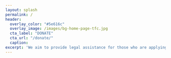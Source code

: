 ```yaml
---
layout: splash
permalink: /
header:
  overlay_color: "#5e616c"
  overlay_image: /images/bg-home-page-tfc.jpg
  cta_label: "DONATE"
  cta_url: "/donate/"
  caption:
excerpt: 'We aim to provide legal assistance for those who are applying for or already in the procedure for recognition of refugee status.'
---
```

